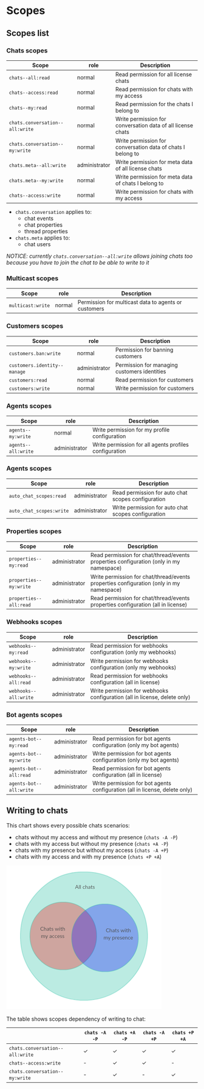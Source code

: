 # Scopes

## Scopes list

### Chats scopes

| Scope | role | Description |
|-------|-------------|------------|
| `chats--all:read` | normal | Read permission for all license chats |
| `chats--access:read` | normal | Read permission for chats with my access |
| `chats--my:read` | normal | Read permission for the chats I belong to |
| `chats.conversation--all:write`| normal | Write permission for conversation data of all license chats |
| `chats.conversation--my:write` | normal | Write permission for conversation data of chats I belong to |
| `chats.meta--all:write` | administrator | Write permission for meta data of all license chats |
| `chats.meta--my:write` | normal | Write permission for meta data of chats I belong to |
| `chats--access:write` | normal | Write permission for chats with my access |

* `chats.conversation` applies to:
  * chat events
  * chat properties
  * thread properties
* `chats.meta` applies to:
  * chat users

*NOTICE: currently `chats.conversation--all:write` allows joining chats too because you have to join the chat to be able to write to it*

### Multicast scopes

| Scope | role | Description |
|-------|-------------|------------|
| `multicast:write` | normal | Permission for multicast data to agents or customers |

### Customers scopes

| Scope | role | Description |
|-------|-------------|------------|
| `customers.ban:write` | normal | Permission for banning customers |
| `customers.identity--manage` | administrator | Permission for managing customers identities |
| `customers:read` | normal | Read permission for customers |
| `customers:write` | normal | Write permission for customers |

### Agents scopes

| Scope | role | Description |
|-------|-------------|------------|
| `agents--my:write` | normal | Write permission for my profile configuration |
| `agents--all:write` | administrator | Write permission for all agents profiles configuration |


### Agents scopes

| Scope | role | Description |
|-------|-------------|------------|
| `auto_chat_scopes:read` | administrator | Read permission for auto chat scopes configuration |
| `auto_chat_scopes:write` | administrator | Write permission for auto chat scopes configuration |


### Properties scopes

| Scope | role | Description |
|-------|-------------|------------|
| `properties--my:read` | administrator | Read permission for chat/thread/events properties configuration (only in my namespace) |
| `properties--my:write` | administrator | Write permission for chat/thread/events properties configuration (only in my namespace) |
| `properties--all:read` | administrator | Read permission for chat/thread/events properties configuration (all in license) |


### Webhooks scopes

| Scope | role | Description |
|-------|-------------|------------|
| `webhooks--my:read` | administrator | Read permission for webhooks configuration (only my webhooks) |
| `webhooks--my:write` | administrator | Write permission for webhooks configuration (only my webhooks) |
| `webhooks--all:read` | administrator | Read permission for webhooks configuration (all in license) |
| `webhooks--all:write` | administrator | Write permission for webhooks configuration (all in license, delete only) |


### Bot agents scopes

| Scope | role | Description |
|-------|-------------|------------|
| `agents-bot--my:read` | administrator | Read permission for bot agents configuration (only my bot agents) |
| `agents-bot--my:write` | administrator | Write permission for bot agents configuration (only my bot agents) |
| `agents-bot--all:read` | administrator | Read permission for bot agents configuration (all in license) |
| `agents-bot--all:write` | administrator | Write permission for bot agents configuration (all in license, delete only) |


## Writing to chats

This chart shows every possible chats scenarios:
* chats without my access and without my presence (`chats -A -P`)
* chats with my access but without my presence (`chats +A -P`)
* chats with my presence but without my access (`chats -A +P`)
* chats with my access and with my presence (`chats +P +A`)

![](./chats.png)

The table shows scopes dependency of writing to chat:

| | `chats -A -P` | `chats +A -P` | `chats -A +P` | `chats +P +A` |
| --- | --- | --- | --- | --- | 
| `chats.conversation--all:write` | ✓ | ✓ | ✓ | ✓ |
| `chats--access:write` | - | ✓ | ✓ | - |
| `chats.conversation--my:write` | - | ✓ | - | ✓ |

